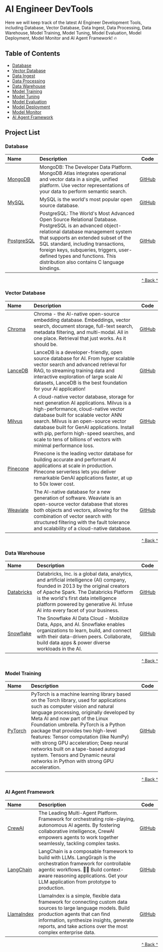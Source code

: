 # AI Engineer DevTools

Here we will keep track of the latest AI Engineer Development Tools, including Database, Vector Database, Data Ingest, Data Processing, Data Warehouse, Model Training, Model Tuning, Model Evaluation, Model Deployment, Model Monitor and AI Agent Framework! 🔥


## Table of Contents

* [Database](#database)
* [Vector Database](#vectordatabase)
* [Data Ingest](#dataingest)
* [Data Processing](#dataprocessing)
* [Data Warehouse](#datawarehouse)
* [Model Training](#modeltraining)
* [Model Tuning](#modeltuning)
* [Model Evaluation](#modelevaluation)
* [Model Deployment](#modeldeployment)
* [Model Monitor](#modelmonitor)
* [AI Agent Framework](#agent)


## Project List

###  <span id="database">Database</span>

| Name                   | Description                                                 |   Code   |
| :--------------------------------------------------------------------------------------------------------------------------------------------------------------------------------------------- | :--------------------------------------- | :-----------: |
| [MongoDB](https://www.mongodb.com/)              | MongoDB: The Developer Data Platform. MongoDB Atlas integrates operational and vector data in a single, unified platform. Use vector representations of your data to perform semantic search.            | [GitHub](https://github.com/mongodb/mongo)              |
| [MySQL](https://www.mysql.com/)              | MySQL is the world's most popular open source database.            | [GitHub](https://github.com/mysql)              |
| [PostgreSQL](https://www.postgresql.org/)              | PostgreSQL: The World's Most Advanced Open Source Relational Database. PostgreSQL is an advanced object-relational database management system that supports an extended subset of the SQL standard, including transactions, foreign keys, subqueries, triggers, user-defined types and functions. This distribution also contains C language bindings.            | [GitHub](https://github.com/postgres/postgres)              |

<p style="text-align: right;"><a href="#table-of-contents">^ Back ^</a></p>


###  <span id="vectordatabase">Vector Database</span>

| Name                   | Description                                                 |   Code   |
| :--------------------------------------------------------------------------------------------------------------------------------------------------------------------------------------------- | :--------------------------------------- | :-----------: |
| [Chroma](https://www.trychroma.com/)              | Chroma - the AI-native open-source embedding database. Embeddings, vector search, document storage, full-text search, metadata filtering, and multi-modal. All in one place. Retrieval that just works. As it should be.            | [GitHub](https://github.com/chroma-core/chroma)              |
| [LanceDB](https://lancedb.com/)              | LanceDB is a developer-friendly, open source database for AI. From hyper scalable vector search and advanced retrieval for RAG, to streaming training data and interactive exploration of large scale AI datasets, LanceDB is the best foundation for your AI application!            | [GitHub](https://github.com/lancedb/lancedb)              |
| [Milvus](https://milvus.io/)              | A cloud-native vector database, storage for next generation AI applications. Milvus is a high-performance, cloud-native vector database built for scalable vector ANN search. Milvus is an open-source vector database built for GenAI applications. Install with pip, perform high-speed searches, and scale to tens of billions of vectors with minimal performance loss.     | [GitHub](https://github.com/milvus-io/milvus)              |
| [Pinecone](https://www.pinecone.io/)              | Pinecone is the leading vector database for building accurate and performant AI applications at scale in production. Pinecone serverless lets you deliver remarkable GenAI applications faster, at up to 50x lower cost.            |               |
| [Weaviate](https://weaviate.io/)              | The AI-native database for a new generation of software. Weaviate is an open-source vector database that stores both objects and vectors, allowing for the combination of vector search with structured filtering with the fault tolerance and scalability of a cloud-native database​.            | [GitHub](https://github.com/weaviate/weaviate)              |

<p style="text-align: right;"><a href="#table-of-contents">^ Back ^</a></p>


###  <span id="datawarehouse">Data Warehouse</span>

| Name                   | Description                                                 |   Code   |
| :--------------------------------------------------------------------------------------------------------------------------------------------------------------------------------------------- | :--------------------------------------- | :-----------: |
| [Databricks](https://www.databricks.com/)              | Databricks, Inc. is a global data, analytics, and artificial intelligence (AI) company, founded in 2013 by the original creators of Apache Spark. The Databricks Platform is the world's first data intelligence platform powered by generative AI. Infuse AI into every facet of your business.            | [GitHub](https://github.com/databricks)              |
| [Snowflake](https://snowflake.com)              | The Snowflake AI Data Cloud - Mobilize Data, Apps, and AI. Snowflake enables organizations to learn, build, and connect with their data-driven peers. Collaborate, build data apps & power diverse workloads in the AI.            | [GitHub](https://github.com/snowflakedb)              |

<p style="text-align: right;"><a href="#table-of-contents">^ Back ^</a></p>


###  <span id="modeltraining">Model Training</span>

| Name                   | Description                                                 |   Code   |
| :--------------------------------------------------------------------------------------------------------------------------------------------------------------------------------------------- | :--------------------------------------- | :-----------: |
| [PyTorch](https://pytorch.org/)              | PyTorch is a machine learning library based on the Torch library, used for applications such as computer vision and natural language processing, originally developed by Meta AI and now part of the Linux Foundation umbrella. PyTorch is a Python package that provides two high-level features: Tensor computation (like NumPy) with strong GPU acceleration; Deep neural networks built on a tape-based autograd system. Tensors and Dynamic neural networks in Python with strong GPU acceleration.            | [GitHub](https://github.com/pytorch)              |

<p style="text-align: right;"><a href="#table-of-contents">^ Back ^</a></p>


###  <span id="agent">AI Agent Framework</span>

| Name                   | Description                                                 |   Code   |
| :--------------------------------------------------------------------------------------------------------------------------------------------------------------------------------------------- | :--------------------------------------- | :-----------: |
| [CrewAI](https://www.crewai.com/)              | The Leading Multi-Agent Platform. Framework for orchestrating role-playing, autonomous AI agents. By fostering collaborative intelligence, CrewAI empowers agents to work together seamlessly, tackling complex tasks.            | [GitHub](https://github.com/crewAIInc/crewAI)              |
| [LangChain](https://www.langchain.com/)              | LangChain is a composable framework to build with LLMs. LangGraph is the orchestration framework for controllable agentic workflows. 🦜🔗 Build context-aware reasoning applications. Get your LLM application from prototype to production.            | [GitHub](https://github.com/langchain-ai/langchain)              |
| [LlamaIndex](https://www.llamaindex.ai/)              | LlamaIndex is a simple, flexible data framework for connecting custom data sources to large language models. Build production agents that can find information, synthesize insights, generate reports, and take actions over the most complex enterprise data.            | [GitHub](https://github.com/run-llama/llama_index)              |

<p style="text-align: right;"><a href="#table-of-contents">^ Back ^</a></p>

